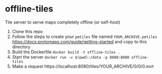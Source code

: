 # offline-tiles

Tile server to serve maps completely offline (or self-host)

1. Clone this repo
2. Follow the steps to create your `pmtiles` file named `YOUR_ARCHIVE.pmtiles` https://docs.protomaps.com/guide/getting-started and copy to this directory
3. Build the Dockerfile `docker build -t offline-tiles .`
4. Start the server `docker run -v $(pwd):/data -p 8080:8080 offline-tiles`
5. Make a request https://localhost:8080/tiles/YOUR_ARCHIVE/0/0/0.mvt
